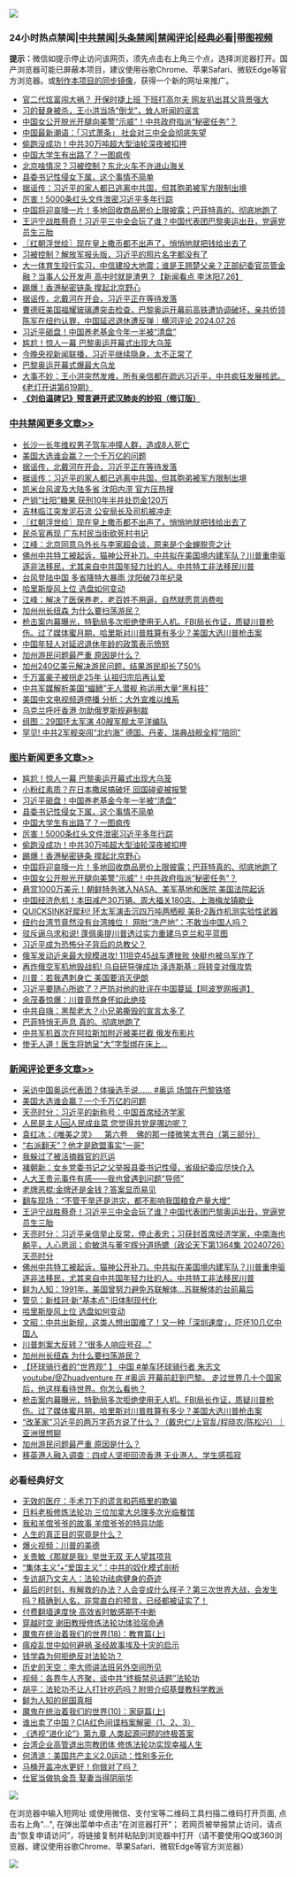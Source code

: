 ![](https://raw.githubusercontent.com/jsvpn/jsproxy/dev/64photo/fqnews-qr.jpg)

<div id="tt">
<h3>24小时热点禁闻|<a href="#%E4%B8%AD%E5%85%B1%E7%A6%81%E9%97%BB%E6%9B%B4%E5%A4%9A%E6%96%87%E7%AB%A0">中共禁闻</a>|<a href="#%E5%9B%BE%E7%89%87%E6%96%B0%E9%97%BB%E6%9B%B4%E5%A4%9A%E6%96%87%E7%AB%A0">头条禁闻</a>|<a href="#%E6%96%B0%E9%97%BB%E8%AF%84%E8%AE%BA%E6%9B%B4%E5%A4%9A%E6%96%87%E7%AB%A0">禁闻评论|<a href="#%E5%BF%85%E7%9C%8B%E7%BB%8F%E5%85%B8%E5%A5%BD%E6%96%87">经典必看</a>|<a href="https://2654106.xyz/3" target="_blank">带图视频</a></h3>
<div><b>提示：</b>微信如提示停止访问该网页，须先点击右上角三个点，选择浏览器打开。国产浏览器可能已屏蔽本项目，建议使用谷歌Chrome、苹果Safari、微软Edge等官方浏览器。或<a href="%E5%88%B6%E4%BD%9Cgit%E7%A6%81%E9%97%BB%E9%95%9C%E5%83%8F.md">制作本项目的同步镜像</a>，获得一个新的网址来推广。</div>
<ul>

<li><a href="/baitai/20240727/2067247.md">官二代炫富闯大祸？ 开保时捷上班 下班打高尔夫 网友扒出其父背景强大</a></li>
<li><a href="/bblog/20240727/2067526.md">习的替身被杀，王小洪当场“倒戈”，耸人听闻的谣言</a></li>
<li><a href="/topimagenews/20240727/2067302.md">中国女公开脱光开腿向美警“示威”！中共政府指派“秘密任务”？</a></li>
<li><a href="/headline/20240727/2067306.md">中国最新潮语：「习式萧条」 社会对三中全会彻底失望</a></li>
<li><a href="/topimagenews/20240727/2067327.md">偷跑没成功！中共30万吨超大型油轮深夜被扣押</a></li>
<li><a href="/topimagenews/20240727/2067348.md">中国大学生有出路了？一图疯传</a></li>
<li><a href="/bblog/20240727/2067524.md">北京啥情况？习被控制？东北火车不许进山海关</a></li>
<li><a href="/topimagenews/20240727/2067349.md">县委书记性侵女下属，这个事情不简单</a></li>
<li><a href="/cbnews/20240727/2067561.md">据谣传：习近平的家人都已逃离中共国，但其胞弟被军方限制出境</a></li>
<li><a href="/topimagenews/20240727/2067347.md">厉害！5000条红头文件泄密习近平多年行踪</a></li>
<li><a href="/topimagenews/20240727/2067303.md">中国将迎哀嚎一片！多地回收商品房价上限披露；巴菲特真的、彻底地跑了</a></li>
<li><a href="/comments/20240727/2067414.md">王沪宁战胜蔡奇！习近平三中全会玩了谁？中国代表团巴黎奥运出丑，党逼党员生三胎</a></li>
<li><a href="/cbnews/20240727/2067441.md">〖红朝浮世绘〗现在皇上撒币都不出声了，悄悄地就把钱给出去了</a></li>
<li><a href="/baitai/20240727/2067564.md">习被控制？解放军报头版，习近平的照片名字都没有了</a></li>
<li><a href="/sohnews/20240727/2067371.md">大一体育生投行实习，中信建投大地震；谁是王翘楚父亲？正部纪委官员管金融？当事人公开发声 高中时就是渣男？【新闻看点 李沐阳7.26】</a></li>
<li><a href="/topimagenews/20240727/2067326.md">踢爆！香港秘密链条 撑起北京野心</a></li>
<li><a href="/cbnews/20240727/2067567.md">据谣传，北戴河在开会，习近平正在等待发落</a></li>
<li><a href="/sohnews/20240727/2067291.md">曹德旺美国福耀玻璃遭突击检查，巴黎奥运开幕前高铁遭协调破坏，亲共侨领陈军在纽约认罪，中国延迟退休遭反弹｜横河评论 2024.07.26</a></li>
<li><a href="/topimagenews/20240727/2067373.md">习近平砸盘！中国养老基金今年一半被“清盘”</a></li>
<li><a href="/topimagenews/20240727/2067547.md">尴尬！惊人一幕 巴黎奥运开幕式出现大乌笼</a></li>
<li><a href="/baitai/20240727/2067582.md">今晚央视新闻联播，习近平继续隐身，太不正常了</a></li>
<li><a href="/sports/20240727/2067457.md">巴黎奥运开幕式爆最大乌龙</a></li>
<li><a href="/sohnews/20240727/2067423.md">大事不妙：王小洪突然发难，所有亲信都在疏远习近平，中共疯狂发展核武。《老灯开讲第619期》</a></li>
<li><b><a href="/comments/20200207/1272816.md" target="_blank">《刘伯温碑记》预言避开武汉肺炎的妙招（修订版）</a></b></li>
</ul>
</div>

<div class="catlist">
<h3><a href="/cbnews/" target="_blank">中共禁闻</a><span><a href="/cbnews/" target="_blank" rel="nofollow">更多文章>></a></span></h3>
<ul>
<li><a href="/cbnews/20240727/2067592.md" target="_blank">长沙一长年维权男子驾车冲撞人群，造成8人死亡</a></li>
<li><a href="/comments/20240727/2067588.md" target="_blank">美国大选谁会赢？一个千万亿的问题</a></li>
<li><a href="/cbnews/20240727/2067567.md" target="_blank">据谣传，北戴河在开会，习近平正在等待发落</a></li>
<li><a href="/cbnews/20240727/2067561.md" target="_blank">据谣传：习近平的家人都已逃离中共国，但其胞弟被军方限制出境</a></li>
<li><a href="/cbnews/20240727/2067519.md" target="_blank">凯米台风波及大陆多省 沈阳内涝 官方压热搜</a></li>
<li><a href="/cbnews/20240727/2067453.md" target="_blank">产销“壮阳”糖果 获刑10年半并处罚金120万</a></li>
<li><a href="/cbnews/20240727/2067452.md" target="_blank">吉林临江突发泥石流 公安局长及司机被冲走</a></li>
<li><a href="/cbnews/20240727/2067441.md" target="_blank">〖红朝浮世绘〗现在皇上撒币都不出声了，悄悄地就把钱给出去了</a></li>
<li><a href="/cbnews/20240727/2067416.md" target="_blank">民杀官再现 广东村民当街砍死村书记</a></li>
<li><a href="/cbnews/20240727/2067389.md" target="_blank">江峰：北京同意乌外长与李家超会谈，原来是个金蝉脱壳之计</a></li>
<li><a href="/comments/20240727/2067384.md" target="_blank">佛州中共特工被起诉，猫神公开补刀。中共拟在美国境内建军队？川普重申驱逐非法移民，尤其来自中共国年轻力壮的人。中共特工非法移民川普</a></li>
<li><a href="/cbnews/20240727/2067375.md" target="_blank">台风登陆中国 多省降特大暴雨 沈阳破73年纪录</a></li>
<li><a href="/comments/20240727/2067372.md" target="_blank">哈里斯旋风上位 选盘如何变动</a></li>
<li><a href="/cbnews/20240727/2067345.md" target="_blank">江峰：解决了医保养老，老百姓不用逼，自然就愿意消费啦</a></li>
<li><a href="/comments/20240727/2067313.md" target="_blank">加州州长纽森 为什么要扫荡游民？</a></li>
<li><a href="/comments/20240727/2067293.md" target="_blank">枪击案内幕曝光，特勤局多次拒绝使用无人机。FBI局长作证，质疑川普枪伤。过了媒体蜜月期，哈里斯对川普胜算有多少？美国大选川普枪击案</a></li>
<li><a href="/cbnews/20240727/2067280.md" target="_blank">中国年轻人对延迟退休年龄的政策表示愤怒</a></li>
<li><a href="/comments/20240727/2067258.md" target="_blank">加州游民问题最严重 原因是什么？</a></li>
<li><a href="/comments/20240726/2067203.md" target="_blank">加州240亿美元解决游民问题，结果游民却长了50%</a></li>
<li><a href="/cbnews/20240726/2067157.md" target="_blank">千万富豪子被拐走25年 认祖归宗后再认爱</a></li>
<li><a href="/cbnews/20240726/2067133.md" target="_blank">中共军媒解析美国“蝠鲼”无人潜舰 称运用大量“黑科技”</a></li>
<li><a href="/cbnews/20240726/2067132.md" target="_blank">美国中文电视频道停播 分析：大外宣难以维系</a></li>
<li><a href="/cbnews/20240726/2067131.md" target="_blank">乌克兰呼吁香港 勿助俄罗斯规避制裁</a></li>
<li><a href="/cbnews/20240726/2067130.md" target="_blank">组图：29国环太军演 40艘军舰太平洋编队</a></li>
<li><a href="/cbnews/20240726/2067129.md" target="_blank">罕见! 中共2军舰突闯“北约海” 德国、丹麦、瑞典战舰全程“陪同”</a></li>

</ul>
</div>
<div class="catlist">
<h3><a href="/topimagenews/" target="_blank">图片新闻</a><span><a href="/topimagenews/" target="_blank" rel="nofollow">更多文章>></a></span></h3>
<ul>
<li><a href="/topimagenews/20240727/2067547.md" target="_blank">尴尬！惊人一幕 巴黎奥运开幕式出现大乌笼</a></li>
<li><a href="/topimagenews/20240727/2067374.md" target="_blank">小粉红素质？在日本撒尿搞破坏 回国碰瓷被报警</a></li>
<li><a href="/topimagenews/20240727/2067373.md" target="_blank">习近平砸盘！中国养老基金今年一半被“清盘”</a></li>
<li><a href="/topimagenews/20240727/2067349.md" target="_blank">县委书记性侵女下属，这个事情不简单</a></li>
<li><a href="/topimagenews/20240727/2067348.md" target="_blank">中国大学生有出路了？一图疯传</a></li>
<li><a href="/topimagenews/20240727/2067347.md" target="_blank">厉害！5000条红头文件泄密习近平多年行踪</a></li>
<li><a href="/topimagenews/20240727/2067327.md" target="_blank">偷跑没成功！中共30万吨超大型油轮深夜被扣押</a></li>
<li><a href="/topimagenews/20240727/2067326.md" target="_blank">踢爆！香港秘密链条 撑起北京野心</a></li>
<li><a href="/topimagenews/20240727/2067303.md" target="_blank">中国将迎哀嚎一片！多地回收商品房价上限披露；巴菲特真的、彻底地跑了</a></li>
<li><a href="/topimagenews/20240727/2067302.md" target="_blank">中国女公开脱光开腿向美警“示威”！中共政府指派“秘密任务”？</a></li>
<li><a href="/topimagenews/20240726/2067202.md" target="_blank">悬赏1000万美元！朝鲜特务骇入NASA、美军基地和医院 美国法院起诉</a></li>
<li><a href="/topimagenews/20240726/2067109.md" target="_blank">中国经济危机！本田减产30万辆、周大福关180店、上海梅龙镇歇业</a></li>
<li><a href="/topimagenews/20240726/2067108.md" target="_blank">QUICKSINK好犀利! 环太军演击沉四万吨两栖舰 美B-2轰炸机测实验性武器</a></li>
<li><a href="/topimagenews/20240726/2067107.md" target="_blank">纽约台湾节竟然没有台湾摊位！ 网批“洗产地”：不敢当中国人吗？</a></li>
<li><a href="/topimagenews/20240726/2067102.md" target="_blank">驳斥逼乌求和说! 蓬佩奥提川普透过实力重建乌克兰和平蓝图</a></li>
<li><a href="/topimagenews/20240726/2067094.md" target="_blank">习近平成为恐怖分子背后的总教父？</a></li>
<li><a href="/topimagenews/20240726/2067021.md" target="_blank">俄军发动近来最大规模进攻! 11坦克45战车遭挫败 快艇也被乌军炸了</a></li>
<li><a href="/topimagenews/20240726/2067003.md" target="_blank">再炸俄空军机地毁战机! 乌自研导弹成功 泽连斯基 : 将转变对俄攻势</a></li>
<li><a href="/topimagenews/20240726/2067002.md" target="_blank">川普：若我遇刺身亡 美国要消灭伊朗</a></li>
<li><a href="/topimagenews/20240726/2066996.md" target="_blank">习近平要随心所欲了？严防对他的批评在中国蔓延【阿波罗网报道】</a></li>
<li><a href="/topimagenews/20240726/2066975.md" target="_blank">余茂春惊爆：川普竟然身怀如此绝技</a></li>
<li><a href="/topimagenews/20240726/2066956.md" target="_blank">中共自嗨：黑帮老大？小兄弟撕毁的宣言太多了</a></li>
<li><a href="/topimagenews/20240726/2066900.md" target="_blank">巴菲特悄无声息 真的、彻底地跑了</a></li>
<li><a href="/topimagenews/20240726/2066899.md" target="_blank">中共军机首次在阿拉斯加附近被美拦截 俄发布影片</a></li>
<li><a href="/topimagenews/20240726/2066866.md" target="_blank">惨无人道！医生将她呈“大”字型绑在床上…</a></li>

</ul>
</div>
<div class="catlist">
<h3><a href="/comments/" target="_blank">新闻评论</a><span><a href="/comments/" target="_blank" rel="nofollow">更多文章>></a></span></h3>
<ul>
<li><a href="/comments/20240727/2067595.md" target="_blank">采访中国奥运代表团？体操选手说&#8230;&#8230; #奥运 场馆在巴黎铁塔</a></li>
<li><a href="/comments/20240727/2067588.md" target="_blank">美国大选谁会赢？一个千万亿的问题</a></li>
<li><a href="/comments/20240727/2067577.md" target="_blank">天亮时分：习近平的新称号：中国首席经济学家</a></li>
<li><a href="/comments/20240727/2067539.md" target="_blank">人民是主人🆚人民成韭菜 您觉得共党是哪边呢？</a></li>
<li><a href="/comments/20240727/2067523.md" target="_blank">袁红冰：《唯美之灵》    第六卷    佛的那一缕微笑太苍白（第三部分）</a></li>
<li><a href="/comments/20240727/2067433.md" target="_blank">“右派翻天”？他才是欧盟事实“一哥”</a></li>
<li><a href="/comments/20240727/2067432.md" target="_blank">我躲过了被活摘器官的厄运</a></li>
<li><a href="/comments/20240727/2067431.md" target="_blank">褚朝新：女乡党委书记之父举报县委书记性侵，省级纪委应尽快介入</a></li>
<li><a href="/comments/20240727/2067419.md" target="_blank">人大王贵元事件有感——我也曾遇到问题“导师”</a></li>
<li><a href="/comments/20240727/2067418.md" target="_blank">老牌恶棍:金牌还是金钱？答案显而易见</a></li>
<li><a href="/comments/20240727/2067417.md" target="_blank">翻车现场：“不管干旱还是洪灾，都不影响我国粮食产量大增”</a></li>
<li><a href="/comments/20240727/2067414.md" target="_blank">王沪宁战胜蔡奇！习近平三中全会玩了谁？中国代表团巴黎奥运出丑，党逼党员生三胎</a></li>
<li><a href="/comments/20240727/2067390.md" target="_blank">天亮时分：习近平亲信举止反常，停止表忠；习获封首席经济学家，中南海也躺平，人心思润；俞敏洪与董宇辉分道扬镳（政论天下第1364集 20240726）天亮时分</a></li>
<li><a href="/comments/20240727/2067384.md" target="_blank">佛州中共特工被起诉，猫神公开补刀。中共拟在美国境内建军队？川普重申驱逐非法移民，尤其来自中共国年轻力壮的人。中共特工非法移民川普</a></li>
<li><a href="/comments/20240727/2067377.md" target="_blank">鲜为人知：1991年，美国曾努力避免苏联解体…苏联解体的台前幕后</a></li>
<li><a href="/comments/20240727/2067376.md" target="_blank">管见：新桂冠·新“基本点”·旧体制现代化</a></li>
<li><a href="/comments/20240727/2067372.md" target="_blank">哈里斯旋风上位 选盘如何变动</a></li>
<li><a href="/comments/20240727/2067346.md" target="_blank">文昭：中共出新规，这类人想出国难了！又一种「深圳速度」，吓坏10几亿中国人</a></li>
<li><a href="/comments/20240727/2067331.md" target="_blank">川普刺案大反转？“很多人响应号召…”</a></li>
<li><a href="/comments/20240727/2067313.md" target="_blank">加州州长纽森 为什么要扫荡游民？</a></li>
<li><a href="/comments/20240727/2067312.md" target="_blank">【环球骑行者的“世界观” 】 中国 #单车环球骑行者 朱志文 youtube/@Zhuadventure 在 #奥运 开幕前赶到巴黎。 走过世界几十个国家后，他这样看待世界。你怎么看他？</a></li>
<li><a href="/comments/20240727/2067293.md" target="_blank">枪击案内幕曝光，特勤局多次拒绝使用无人机。FBI局长作证，质疑川普枪伤。过了媒体蜜月期，哈里斯对川普胜算有多少？美国大选川普枪击案</a></li>
<li><a href="/comments/20240727/2067292.md" target="_blank">“改革家”习近平的两万字药方说了什么？（戴忠仁/上官乱/程晓农/陈松兴）｜亚洲很想聊</a></li>
<li><a href="/comments/20240727/2067258.md" target="_blank">加州游民问题最严重 原因是什么？</a></li>
<li><a href="/comments/20240727/2067254.md" target="_blank">移英港人融入调查：四成人坚拒回流香港 无业港人、学生感孤寂</a></li>

</ul>
</div>

<div class="catlist">
<h3>必看经典好文</h3>
<ul>
<li><a href="/sohnews/20160119/493472.md" target="_blank">无效的医疗：手术刀下的谎言和药瓶里的欺骗</a></li>
<li><a href="/comments/20200531/1337359.md" target="_blank">日料老板修炼法轮功 三位加拿大总理多次光临餐馆</a></li>
<li><a href="/tculture/20200917/1398046.md" target="_blank">我和羊倌爷爷的故事 羊倌爷爷的特异功能</a></li>
<li><a href="/comments/20220717/1759493.md" target="_blank">人生的真正目的究竟是什么？</a></li>
<li><a href="/comments/20240416/2025464.md" target="_blank">爆火视频：川普的美德</a></li>
<li><a href="/topimagenews/20170331/738673.md" target="_blank">关贵敏《那就是我》举世无双 无人望其项背</a></li>
<li><a href="/comments/20201007/1409565.md" target="_blank">“集体主义”+“爱国主义”：中共的奴化模式剖析</a></li>
<li><a href="/comments/20221226/1827998.md" target="_blank">专访胡乃文夫人：法轮功祛病健身的奇迹</a></li>
<li><a href="/comments/20221021/1800167.md" target="_blank">最后的时刻，有解救的办法？人会变成什么样子？第三次世界大战，会发生吗？精确到人名，非常直白的预言，已经都被证实了！</a></li>
<li><a href="/comments/20210630/1485911.md" target="_blank">付费翻墙速度快 高效省时敏感期不中断</a></li>
<li><a href="/comments/20200511/1322384.md" target="_blank">穿越时空 谢田教授修炼法轮功体验宿命通</a></li>
<li><a href="/topimagenews/20180701/965109.md" target="_blank">魔鬼在统治着我们的世界(18)：教育篇(上)</a></li>
<li><a href="/comments/20200618/1346823.md" target="_blank">瘟疫乱世中如何避祸 圣经故事埃及十灾的启示</a></li>
<li><a href="/comments/20210123/1473430.md" target="_blank">钱学森为何拒绝反对法轮功？</a></li>
<li><a href="/tculture/20121025/73064.md" target="_blank">历史的天空：李大师讲法班另外空间所见</a></li>
<li><a href="/comments/20220514/1732752.md" target="_blank">视频：各界牛人齐聚，谈中共“终极禁忌话题”法轮功</a></li>
<li><a href="/cbnews/20190215/1081272.md" target="_blank">胡平：法轮功不让人打针吃药吗？附带介绍基督教科学教派</a></li>
<li><a href="/comments/20200926/1403589.md" target="_blank">鲜为人知的民国真相</a></li>
<li><a href="/topimagenews/20180529/950153.md" target="_blank">魔鬼在统治着我们的世界(10)：家庭篇(上)</a></li>
<li><a href="/comments/20230715/1908335.md" target="_blank">谁出卖了中国？CIA红色间谍档案解密（1、2、3）</a></li>
<li><a href="/ssgc/20240508/2034288.md" target="_blank">《透视“进化论”》第九章 人类起源问题的终极答案</a></li>
<li><a href="/comments/20200528/1335859.md" target="_blank">台湾企业高管退出宗教团体 修炼法轮功实现幸福人生</a></li>
<li><a href="/comments/20230919/1935723.md" target="_blank">何清涟：美国共产主义2.0运动：性别多元化</a></li>
<li><a href="/comments/20130625/144109.md" target="_blank">马桶开盖冲水更好！你做对了吗？</a></li>
<li><a href="/lifebaike/20161111/612348.md" target="_blank">仕宦当做执金吾 娶妻当得阴丽华</a></li>

</ul>
</div>

![](https://raw.githubusercontent.com/jsvpn/jsproxy/dev/64photo/fqnews-qr.jpg)

在浏览器中输入短网址 或使用微信、支付宝等二维码工具扫描二维码打开页面, 点击右上角"...", 在弹出菜单中点击“在浏览器打开”； 若网页被举报禁止访问，请点击“恢复申请访问”，将链接复制并粘贴到浏览器中打开（请不要使用QQ或360浏览器，建议使用谷歌Chrome、苹果Safari、微软Edge等官方浏览器）

![](https://raw.githubusercontent.com/jsvpn/jsproxy/dev/64photo/wx.jpg)